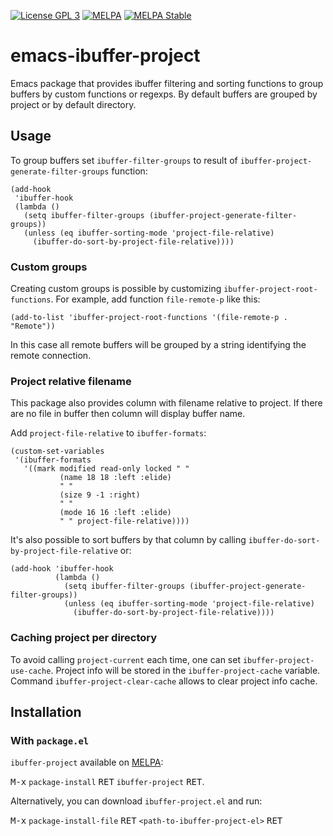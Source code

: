 [![License GPL 3](https://img.shields.io/badge/license-GPL_3-green.svg)](http://www.gnu.org/copyleft/gpl.html)
[![MELPA](http://melpa.org/packages/ibuffer-project-badge.svg)](http://melpa.org/#/ibuffer-project)
[![MELPA Stable](https://stable.melpa.org/packages/ibuffer-project-badge.svg)](https://stable.melpa.org/#/ibuffer-project)

# emacs-ibuffer-project

Emacs package that provides ibuffer filtering and sorting functions to group buffers by custom functions or regexps. By default buffers are grouped by project or by default directory.

## Usage

To group buffers set `ibuffer-filter-groups` to result of `ibuffer-project-generate-filter-groups` function:
```elisp
(add-hook
 'ibuffer-hook
 (lambda ()
   (setq ibuffer-filter-groups (ibuffer-project-generate-filter-groups))
   (unless (eq ibuffer-sorting-mode 'project-file-relative)
     (ibuffer-do-sort-by-project-file-relative))))
```

### Custom groups

Creating custom groups is possible by customizing `ibuffer-project-root-functions`. For example, add function `file-remote-p` like this:
```elisp
(add-to-list 'ibuffer-project-root-functions '(file-remote-p . "Remote"))
```
In this case all remote buffers will be grouped by a string identifying the remote connection.

### Project relative filename

This package also provides column with filename relative to project. If there are no file in buffer then column will display buffer name.

Add `project-file-relative` to `ibuffer-formats`:
```elisp
(custom-set-variables
 '(ibuffer-formats
   '((mark modified read-only locked " "
           (name 18 18 :left :elide)
           " "
           (size 9 -1 :right)
           " "
           (mode 16 16 :left :elide)
           " " project-file-relative))))
```

It's also possible to sort buffers by that column by calling `ibuffer-do-sort-by-project-file-relative` or:
```elisp
(add-hook 'ibuffer-hook
          (lambda ()
            (setq ibuffer-filter-groups (ibuffer-project-generate-filter-groups))
            (unless (eq ibuffer-sorting-mode 'project-file-relative)
              (ibuffer-do-sort-by-project-file-relative))))
```

### Caching project per directory

To avoid calling `project-current` each time, one can set `ibuffer-project-use-cache`. Project info will be stored in the `ibuffer-project-cache` variable. Command `ibuffer-project-clear-cache` allows to clear project info cache.

## Installation

### With `package.el`

`ibuffer-project` available on [MELPA](http://melpa.org):

<kbd>M-x</kbd> `package-install` <kbd>RET</kbd> `ibuffer-project` <kbd>RET</kbd>.

Alternatively, you can download `ibuffer-project.el` and run:

<kbd>M-x</kbd> `package-install-file` <kbd>RET</kbd> `<path-to-ibuffer-project-el>` <kbd>RET</kbd>
